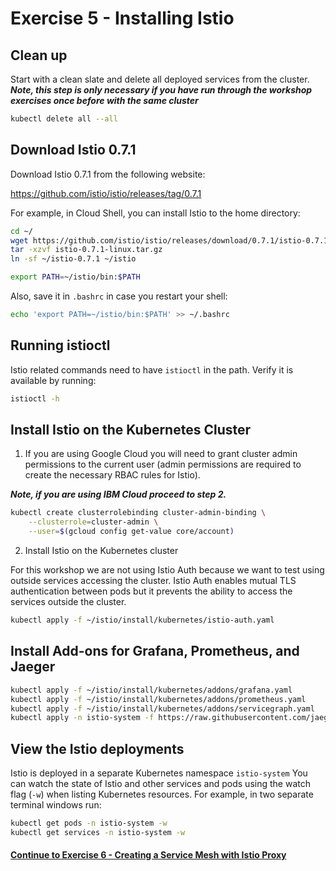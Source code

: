 # Exercise 5 - Installing Istio

## Clean up

Start with a clean slate and delete all deployed services from the cluster.
**_Note, this step is only necessary if you have run through the workshop exercises once before with the same cluster_**

```sh
kubectl delete all --all
```

## Download Istio 0.7.1

Download Istio 0.7.1 from the following website:

https://github.com/istio/istio/releases/tag/0.7.1

For example, in Cloud Shell, you can install Istio to the home directory:

```sh
cd ~/
wget https://github.com/istio/istio/releases/download/0.7.1/istio-0.7.1-linux.tar.gz
tar -xzvf istio-0.7.1-linux.tar.gz
ln -sf ~/istio-0.7.1 ~/istio
```

```sh
export PATH=~/istio/bin:$PATH
```

Also, save it in `.bashrc` in case you restart your shell:
```sh
echo 'export PATH=~/istio/bin:$PATH' >> ~/.bashrc
```

## Running istioctl

Istio related commands need to have `istioctl` in the path. Verify it is available by running:

```sh
istioctl -h
```

## Install Istio on the Kubernetes Cluster

1. If you are using Google Cloud you will need to grant cluster admin permissions to the current user (admin permissions are required to create the necessary RBAC rules for Istio).

**_Note, if you are using IBM Cloud proceed to step 2._**

```sh
kubectl create clusterrolebinding cluster-admin-binding \
    --clusterrole=cluster-admin \
    --user=$(gcloud config get-value core/account)
```
2. Install Istio on the Kubernetes cluster

For this workshop we are not using Istio Auth because we want to test using outside services accessing the cluster.  Istio Auth enables mutual TLS authentication between pods but it prevents the ability to access the services outside the cluster.

```sh
kubectl apply -f ~/istio/install/kubernetes/istio-auth.yaml
```


##  Install Add-ons for Grafana, Prometheus, and Jaeger

```sh
kubectl apply -f ~/istio/install/kubernetes/addons/grafana.yaml
kubectl apply -f ~/istio/install/kubernetes/addons/prometheus.yaml
kubectl apply -f ~/istio/install/kubernetes/addons/servicegraph.yaml
kubectl apply -n istio-system -f https://raw.githubusercontent.com/jaegertracing/jaeger-kubernetes/master/all-in-one/jaeger-all-in-one-template.yml
```

## View the Istio deployments

Istio is deployed in a separate Kubernetes namespace `istio-system`  You can watch the state of Istio and other services and pods using the watch flag (`-w`) when listing Kubernetes resources. For example, in two separate terminal windows run:

```sh
kubectl get pods -n istio-system -w
kubectl get services -n istio-system -w
```

#### [Continue to Exercise 6 - Creating a Service Mesh with Istio Proxy](../exercise-6/README.md)
